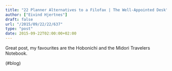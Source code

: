 ```yaml
---
title: "22 Planner Alternatives to a Filofax | The Well-Appointed Desk"
author: ["Eivind Hjertnes"]
draft: false
url: "/2015/09/22/22/637"
type: "post"
date: 2015-09-22T02:00:00+02:00
---
```


Great post, my favourites are the Hobonichi and the Midori Travelers
Notebook.

(#blog)
